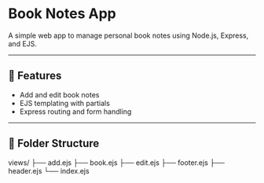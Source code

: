 # Book Notes App <!-- # = H1 heading -->

A simple web app to manage personal book notes using Node.js, Express, and EJS.

<!-- Plain text for short description -->

---

## 🚀 Features <!-- ## = H2 heading -->

- Add and edit book notes <!-- - = bullet list -->
- EJS templating with partials
- Express routing and form handling

---

## 📂 Folder Structure

views/
├── add.ejs
├── book.ejs
├── edit.ejs
├── footer.ejs
├── header.ejs
└── index.ejs

<!-- = code block -->

<!-- Above shows folder layout using a fenced code block -->
